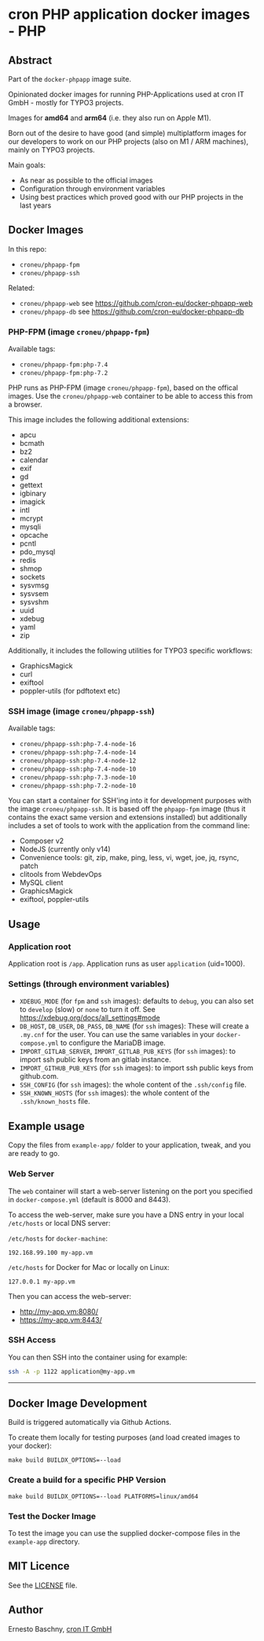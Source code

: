 # cron PHP application docker images - PHP

## Abstract

Part of the `docker-phpapp` image suite.

Opinionated docker images for running PHP-Applications used at cron IT GmbH - mostly
for TYPO3 projects.

Images for **amd64** and **arm64** (i.e. they also run on Apple M1).

Born out of the desire to have good (and simple) multiplatform images for our developers
to work on our PHP projects (also on M1 / ARM machines), mainly on TYPO3 projects.

Main goals:
- As near as possible to the official images
- Configuration through environment variables
- Using best practices which proved good with our PHP projects in the last years

## Docker Images

In this repo:

* `croneu/phpapp-fpm`
* `croneu/phpapp-ssh`

Related:

* `croneu/phpapp-web` see https://github.com/cron-eu/docker-phpapp-web
* `croneu/phpapp-db` see https://github.com/cron-eu/docker-phpapp-db

### PHP-FPM (image `croneu/phpapp-fpm`)

Available tags:

* `croneu/phpapp-fpm:php-7.4`
* `croneu/phpapp-fpm:php-7.2`

PHP runs as PHP-FPM (image `croneu/phpapp-fpm`), based on the offical images. 
Use the `croneu/phpapp-web` container to be able to access this from a browser.

This image includes the following additional extensions:

* apcu
* bcmath
* bz2
* calendar
* exif
* gd
* gettext
* igbinary
* imagick
* intl
* mcrypt
* mysqli
* opcache
* pcntl
* pdo_mysql
* redis
* shmop
* sockets
* sysvmsg
* sysvsem
* sysvshm
* uuid
* xdebug
* yaml
* zip

Additionally, it includes the following utilities for TYPO3 specific workflows:

* GraphicsMagick
* curl
* exiftool
* poppler-utils (for pdftotext etc)

### SSH image (image `croneu/phpapp-ssh`)

Available tags:

* `croneu/phpapp-ssh:php-7.4-node-16`
* `croneu/phpapp-ssh:php-7.4-node-14`
* `croneu/phpapp-ssh:php-7.4-node-12`
* `croneu/phpapp-ssh:php-7.4-node-10`
* `croneu/phpapp-ssh:php-7.3-node-10`
* `croneu/phpapp-ssh:php-7.2-node-10`

You can start a container for SSH'ing into it for development purposes with the image
`croneu/phpapp-ssh`. It is based off the `phpapp-fpm` image (thus it contains the exact same
version and extensions installed) but additionally includes a set of tools to work with
the application from the command line:

* Composer v2
* NodeJS (currently only v14)
* Convenience tools: git, zip, make, ping, less, vi, wget, joe, jq, rsync, patch
* clitools from WebdevOps
* MySQL client
* GraphicsMagick
* exiftool, poppler-utils

## Usage

### Application root

Application root is `/app`. Application runs as user `application` (uid=1000).

### Settings (through environment variables)

* `XDEBUG_MODE` (for `fpm` and `ssh` images): defaults to `debug`, you can also set to `develop`
  (slow) or `none` to turn it off. See https://xdebug.org/docs/all_settings#mode
* `DB_HOST`, `DB_USER`, `DB_PASS`, `DB_NAME` (for `ssh` images): These will create a
  `.my.cnf` for the user. You can use the same variables in your `docker-compose.yml`
  to configure the MariaDB image.
* `IMPORT_GITLAB_SERVER`, `IMPORT_GITLAB_PUB_KEYS` (for `ssh` images): to import ssh public
  keys from an gitlab instance.
* `IMPORT_GITHUB_PUB_KEYS` (for `ssh` images): to import ssh public keys from github.com.
* `SSH_CONFIG` (for `ssh` images): the whole content of the `.ssh/config` file.
* `SSH_KNOWN_HOSTS` (for `ssh` images): the whole content of the `.ssh/known_hosts` file.

## Example usage

Copy the files from `example-app/` folder to your application, tweak, and you are
ready to go.

### Web Server

The `web` container will start a web-server listening on the port you specified in
`docker-compose.yml` (default is 8000 and 8443).

To access the web-server, make sure you have a DNS entry in your local `/etc/hosts`
or local DNS server:

`/etc/hosts` for `docker-machine`:
```
192.168.99.100 my-app.vm
```

`/etc/hosts` for Docker for Mac or locally on Linux:
```
127.0.0.1 my-app.vm
```

Then you can access the web-server:

* http://my-app.vm:8080/
* https://my-app.vm:8443/

### SSH Access

You can then SSH into the container using for example:

```bash
ssh -A -p 1122 application@my-app.vm
```

----

## Docker Image Development

Build is triggered automatically via Github Actions.

To create them locally for testing purposes (and load created images to your docker):

```
make build BUILDX_OPTIONS=--load
```

### Create a build for a specific PHP Version

```
make build BUILDX_OPTIONS=--load PLATFORMS=linux/amd64
```

### Test the Docker Image

To test the image you can use the supplied docker-compose files in the `example-app` directory.

## MIT Licence

See the [LICENSE](LICENSE) file.

## Author

Ernesto Baschny, [cron IT GmbH](https://www.cron.eu)